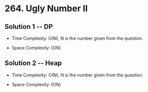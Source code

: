 # 264. Ugly Number II

## Solution 1 -- DP

* Time Complexity: O(N), N is the number given from the question.

* Space Complexity: O(N)

## Solution 2 -- Heap

* Time Complexity: O(N), N is the number given from the question.

* Space Complexity: O(N)
